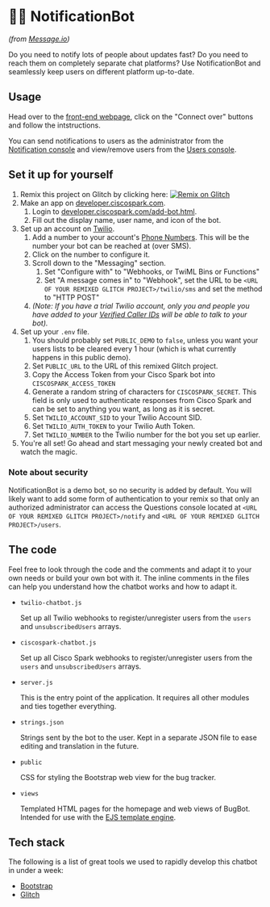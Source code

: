 # 🔔🤖 NotificationBot
*(from [Message.io](https://message.io/home))*

Do you need to notify lots of people about updates fast? Do you need to reach them on completely separate chat platforms? Use NotificationBot and seamlessly keep users on different platform up-to-date.

## Usage
Head over to the [front-end webpage](https://notificationbot-messageio.glitch.me/), click on the "Connect over" buttons and follow the intstructions.

You can send notifications to users as the administrator from the [Notification console](https://notificationbot-messageio.glitch.me/notify) and view/remove users from the [Users console](https://notificationbot-messageio.glitch.me/notify).

## Set it up for yourself
1. Remix this project on Glitch by clicking here: 
  [![Remix on Glitch](https://cdn.glitch.com/2703baf2-b643-4da7-ab91-7ee2a2d00b5b%2Fremix-button.svg)](https://glitch.com/edit/#!/remix/notificationbot-messageio)
1. Make an app on [developer.ciscospark.com](https://developer.ciscospark.com/).
   1. Login to [developer.ciscospark.com/add-bot.html](https://developer.ciscospark.com/add-bot.html).
   1. Fill out the display name, user name, and icon of the bot.
1. Set up an account on [Twilio](https://www.twilio.com/).
   1. Add a number to your account's [Phone Numbers](https://www.twilio.com/console/phone-numbers/incoming). This will be the number your bot can be reached at (over SMS).
   1. Click on the number to configure it.
   1. Scroll down to the "Messaging" section.
      1. Set "Configure with" to "Webhooks, or TwiML Bins or Functions"
      1. Set "A message comes in" to "Webhook", set the URL to be `<URL OF YOUR REMIXED GLITCH PROJECT>/twilio/sms` and set the method to "HTTP POST"
   1. *(Note: If you have a trial Twilio account, only you and people you have added to your [Verified Caller IDs](https://www.twilio.com/console/phone-numbers/verified) will be able to talk to your bot).*
1. Set up your `.env` file.
   1. You should probably set `PUBLIC_DEMO` to `false`, unless you want your users lists to be cleared every 1 hour (which is what currently happens in this public demo).
   1. Set `PUBLIC_URL` to the URL of this remixed Glitch project.
   1. Copy the Access Token from your Cisco Spark bot into `CISCOSPARK_ACCESS_TOKEN`
   1. Generate a random string of characters for `CISCOSPARK_SECRET`. This field is only used to authenticate responses from Cisco Spark and can be set to anything you want, as long as it is secret.
   1. Set `TWILIO_ACCOUNT_SID` to your Twilio Account SID.
   1. Set `TWILIO_AUTH_TOKEN` to your Twilio Auth Token.
   1. Set `TWILIO_NUMBER` to the Twilio number for the bot you set up earlier.
1. You're all set! Go ahead and start messaging your newly created bot and watch the magic.
### Note about security
NotificationBot is a demo bot, so no security is added by default. You will likely want to add some form of authentication to your remix so that only an authorized administrator can access the Questions console located at `<URL OF YOUR REMIXED GLITCH PROJECT>/notify` and `<URL OF YOUR REMIXED GLITCH PROJECT>/users`.

## The code
Feel free to look through the code and the comments and adapt it to your own needs or build your own bot with it. The inline comments in the files can help you understand how the chatbot works and how to adapt it.
* `twilio-chatbot.js`
  
  Set up all Twilio webhooks to register/unregister users from the `users` and `unsubscribedUsers` arrays.
* `ciscospark-chatbot.js`
  
  Set up all Cisco Spark webhooks to register/unregister users from the `users` and `unsubscribedUsers` arrays.
* `server.js`
  
  This is the entry point of the application.
  It requires all other modules and ties together everything.
* `strings.json`

  Strings sent by the bot to the user. Kept in a separate JSON file to ease editing and translation in the future.
* `public`
  
  CSS for styling the Bootstrap web view for the bug tracker.
* `views`
  
  Templated HTML pages for the homepage and web views of BugBot. Intended for use with the [EJS template engine](http://www.embeddedjs.com/).

## Tech stack
The following is a list of great tools we used to rapidly develop this chatbot in under a week:
 * [Bootstrap](http://getbootstrap.com/)
 * [Glitch](https://glitch.com/)
